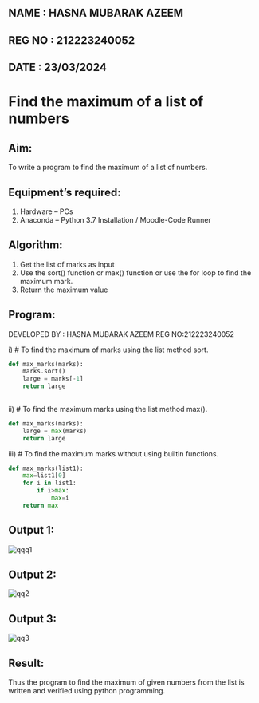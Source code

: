 ## NAME : HASNA MUBARAK AZEEM
## REG NO : 212223240052
## DATE : 23/03/2024

# Find the maximum of a list of numbers
## Aim:
To write a program to find the maximum of a list of numbers.
## Equipment’s required:
1.	Hardware – PCs
2.	Anaconda – Python 3.7 Installation / Moodle-Code Runner
## Algorithm:
1.	Get the list of marks as input
2.	Use the sort() function or max() function or use the for loop to find the maximum mark.
3.	Return the maximum value
## Program:
DEVELOPED BY : HASNA MUBARAK AZEEM
REG NO:212223240052

i)	# To find the maximum of marks using the list method sort.
```PYTHON
def max_marks(marks):
    marks.sort()
    large = marks[-1]
    return large
    
```
ii)	# To find the maximum marks using the list method max().
```PYTHON
def max_marks(marks):
    large = max(marks)
    return large
```
iii) # To find the maximum marks without using builtin functions.

```PYTHON
def max_marks(list1):
    max=list1[0]
    for i in list1:
        if i>max:
            max=i
    return max
```

## Output 1:
![qqq1](https://github.com/hasnu0406/FindMaximum/assets/135305537/6ca8a918-e62e-4632-a221-71e12cc2337d)


## Output 2:
![qq2](https://github.com/hasnu0406/FindMaximum/assets/135305537/f10ebd1d-e898-41b4-ae5f-37ef29aa2894)

## Output 3:
![qq3](https://github.com/hasnu0406/FindMaximum/assets/135305537/c3f69235-6033-45ad-800d-e1c7edd56d02)





## Result:
Thus the program to find the maximum of given numbers from the list is written and verified using python programming.
